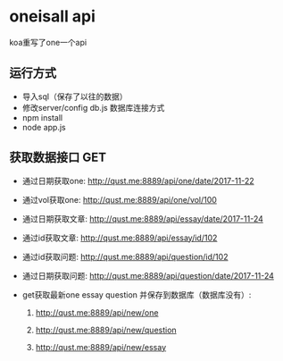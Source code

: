 # oneisall api
koa重写了one一个api


## 运行方式

* 导入sql（保存了以往的数据）
* 修改server/config db.js 数据库连接方式
* npm install
* node app.js

## 获取数据接口 GET

* 通过日期获取one: http://qust.me:8889/api/one/date/2017-11-22

* 通过vol获取one: http://qust.me:8889/api/one/vol/100

* 通过日期获取文章: http://qust.me:8889/api/essay/date/2017-11-24

* 通过id获取文章: http://qust.me:8889/api/essay/id/102

* 通过id获取问题:
http://qust.me:8889/api/question/id/102

* 通过日期获取问题:
http://qust.me:8889/api/question/date/2017-11-24

* get获取最新one essay question 并保存到数据库（数据库没有）:

    1. http://qust.me:8889/api/new/one

    2. http://qust.me:8889/api/new/question

    3. http://qust.me:8889/api/new/essay